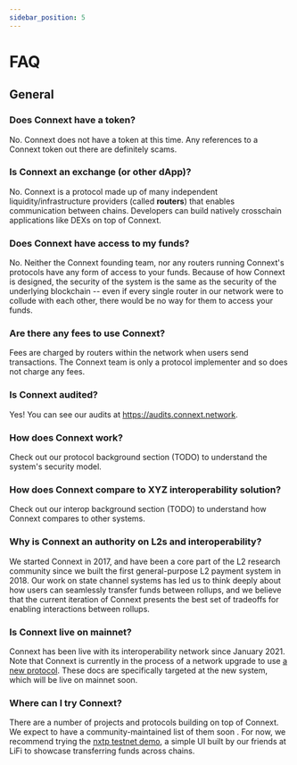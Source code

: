```yaml
---
sidebar_position: 5
---
```


# FAQ

## General

### Does Connext have a token?

No. Connext does not have a token at this time. Any references to a Connext token out there are definitely scams.

### Is Connext an exchange (or other dApp)?

No. Connext is a protocol made up of many independent liquidity/infrastructure providers (called **routers**) that enables communication between chains. Developers can build natively crosschain applications like DEXs on top of Connext.

### Does Connext have access to my funds?

No. Neither the Connext founding team, nor any routers running Connext's protocols have any form of access to your funds. Because of how Connext is designed, the security of the system is the same as the security of the underlying blockchain -- even if every single router in our network were to collude with each other, there would be no way for them to access your funds.

### Are there any fees to use Connext?

Fees are charged by routers within the network when users send transactions. The Connext team is only a protocol implementer and so does not charge any fees.

### Is Connext audited?

Yes! You can see our audits at https://audits.connext.network.

### How does Connext work?

Check out our protocol background section (TODO) to understand the system's security model.

### How does Connext compare to XYZ interoperability solution?

Check out our interop background section (TODO) to understand how Connext compares to other systems.

### Why is Connext an authority on L2s and interoperability?

We started Connext in 2017, and have been a core part of the L2 research community since we built the first general-purpose L2 payment system in 2018. Our work on state channel systems has led us to think deeply about how users can seamlessly transfer funds between rollups, and we believe that the current iteration of Connext presents the best set of tradeoffs for enabling interactions between rollups.

### Is Connext live on mainnet?

Connext has been live with its interoperability network since January 2021. Note that Connext is currently in the process of a network upgrade to use [a new protocol](https://github.com/connext/nxtp). These docs are specifically targeted at the new system, which will be live on mainnet soon.

### Where can I try Connext?

There are a number of projects and protocols building on top of Connext. We expect to have a community-maintained list of them soon . For now, we recommend trying the [nxtp testnet demo](https://nxtp.li.finance), a simple UI built by our friends at LiFi to showcase transferring funds across chains.
